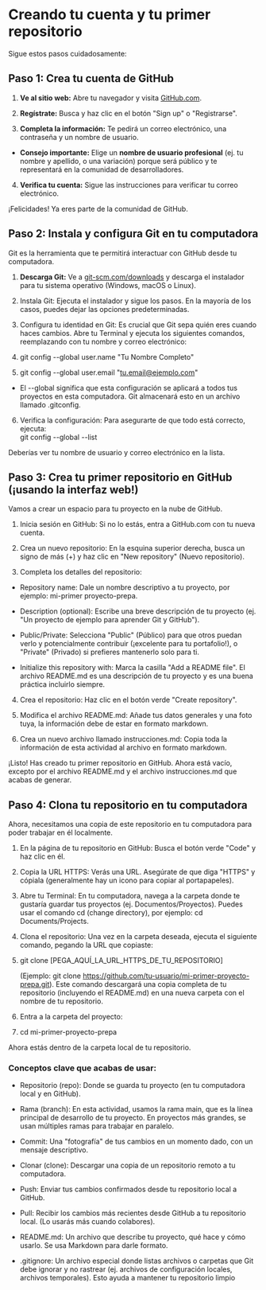 # Creando tu cuenta y tu primer repositorio 

Sigue estos pasos cuidadosamente: 

## Paso 1: Crea tu cuenta de GitHub 

1. **Ve al sitio web:** Abre tu navegador y visita [GitHub.com](https://github.com/). 

2. **Regístrate:** Busca y haz clic en el botón "Sign up" o "Registrarse". 

3. **Completa la información:** Te pedirá un correo electrónico, una contraseña y un nombre de usuario.  
 - **Consejo importante:** Elige un **nombre de usuario profesional** (ej. tu nombre y apellido, o 
una variación) porque será público y te representará en la comunidad de desarrolladores. 

4. **Verifica tu cuenta:** Sigue las instrucciones para verificar tu correo electrónico. 

¡Felicidades! Ya eres parte de la comunidad de GitHub. 

## Paso 2: Instala y configura Git en tu computadora 

Git es la herramienta que te permitirá interactuar con GitHub desde tu computadora. 

1. **Descarga Git:** Ve a [git-scm.com/downloads](https://git-scm.com/downloads) y descarga el instalador para tu sistema operativo 
(Windows, macOS o Linux). 

2. Instala Git: Ejecuta el instalador y sigue los pasos. En la mayoría de los casos, puedes dejar las 
opciones predeterminadas. 

3. Configura tu identidad en Git: Es crucial que Git sepa quién eres cuando haces cambios. Abre tu 
Terminal  y ejecuta los siguientes comandos, reemplazando con tu nombre y correo electrónico:  

4. git config --global user.name "Tu Nombre Completo" 

5. git config --global user.email "tu.email@ejemplo.com" 
- El --global significa que esta configuración se aplicará a todos tus proyectos en esta 
computadora. Git almacenará esto en un archivo llamado .gitconfig. 

6. Verifica la configuración: Para asegurarte de que todo está correcto, ejecuta:  
 git config --global --list

Deberías ver tu nombre de usuario y correo electrónico en la lista. 

## Paso 3: Crea tu primer repositorio en GitHub (¡usando la interfaz web!) 

Vamos a crear un espacio para tu proyecto en la nube de GitHub. 

1. Inicia sesión en GitHub: Si no lo estás, entra a GitHub.com con tu nueva cuenta. 

2. Crea un nuevo repositorio: En la esquina superior derecha, busca un signo de más (+) y haz clic en 
"New repository" (Nuevo repositorio). 

3. Completa los detalles del repositorio:  
- Repository name: Dale un nombre descriptivo a tu proyecto, por ejemplo: mi-primer
proyecto-prepa. 

- Description (optional): Escribe una breve descripción de tu proyecto (ej. "Un proyecto de 
ejemplo para aprender Git y GitHub"). 

- Public/Private: Selecciona "Public" (Público) para que otros puedan verlo y 
potencialmente contribuir (¡excelente para tu portafolio!), o "Private" (Privado) si prefieres 
mantenerlo solo para ti. 

- Initialize this repository with: Marca la casilla "Add a README file". El archivo 
README.md es una descripción de tu proyecto y es una buena práctica incluirlo siempre. 

4. Crea el repositorio: Haz clic en el botón verde "Create repository". 

5. Modifica el archivo README.md: Añade tus datos generales y una foto tuya, la información debe 
de estar en formato markdown. 

6. Crea un nuevo archivo llamado instrucciones.md: Copia toda la información de esta actividad al 
archivo en formato markdown. 

¡Listo! Has creado tu primer repositorio en GitHub. Ahora está vacío, excepto por el archivo README.md y 
el archivo instrucciones.md que acabas de generar. 

## Paso 4: Clona tu repositorio en tu computadora 

Ahora, necesitamos una copia de este repositorio en tu computadora para poder trabajar en él localmente. 

1. En la página de tu repositorio en GitHub: Busca el botón verde "Code" y haz clic en él. 

2. Copia la URL HTTPS: Verás una URL. Asegúrate de que diga "HTTPS" y cópiala (generalmente 
hay un icono para copiar al portapapeles). 

3. Abre tu Terminal: En tu computadora, navega a la carpeta donde te gustaría guardar tus proyectos 
(ej. Documentos/Proyectos). Puedes usar el comando cd (change directory), por ejemplo: cd 
Documents/Projects. 

4. Clona el repositorio: Una vez en la carpeta deseada, ejecuta el siguiente comando, pegando la URL 
que copiaste:  

5. git clone [PEGA_AQUÍ_LA_URL_HTTPS_DE_TU_REPOSITORIO]

    (Ejemplo: git clone https://github.com/tu-usuario/mi-primer-proyecto-prepa.git). Este comando 
    descargará una copia completa de tu repositorio (incluyendo el README.md) en una nueva carpeta 
    con el nombre de tu repositorio. 

7. Entra a la carpeta del proyecto:  

8. cd mi-primer-proyecto-prepa 

Ahora estás dentro de la carpeta local de tu repositorio. 

### Conceptos clave que acabas de usar: 

- Repositorio (repo): Donde se guarda tu proyecto (en tu computadora local y en GitHub). 

- Rama (branch): En esta actividad, usamos la rama main, que es la línea principal de desarrollo de tu 
proyecto. En proyectos más grandes, se usan múltiples ramas para trabajar en paralelo. 

- Commit: Una "fotografía" de tus cambios en un momento dado, con un mensaje descriptivo. 

- Clonar (clone): Descargar una copia de un repositorio remoto a tu computadora. 

- Push: Enviar tus cambios confirmados desde tu repositorio local a GitHub. 

- Pull: Recibir los cambios más recientes desde GitHub a tu repositorio local. (Lo usarás más cuando 
colabores). 

- README.md: Un archivo que describe tu proyecto, qué hace y cómo usarlo. Se usa Markdown 
para darle formato. 

- .gitignore: Un archivo especial donde listas archivos o carpetas que Git debe ignorar y no rastrear 
(ej. archivos de configuración locales, archivos temporales). Esto ayuda a mantener tu repositorio 
limpio
